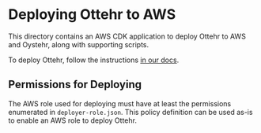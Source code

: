 # Deploying Ottehr to AWS

This directory contains an AWS CDK application to deploy Ottehr to AWS and Oystehr, along with supporting scripts.

To deploy Ottehr, follow the instructions [in our docs](https://docs.oystehr.com/ottehr/deploying/aws/).

## Permissions for Deploying

The AWS role used for deploying must have at least the permissions enumerated in `deployer-role.json`. This policy definition can be used as-is to enable an AWS role to deploy Ottehr.
